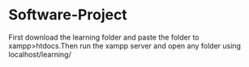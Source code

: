 # Software-Project
First download the learning folder and paste the folder to xampp>htdocs.Then run the xampp server and open any folder using localhost/learning/
